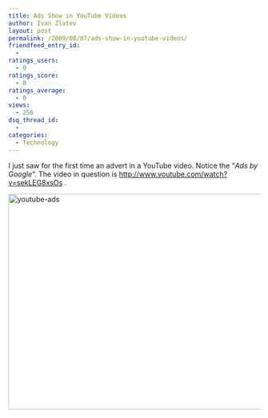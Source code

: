 ```yaml
---
title: Ads Show in YouTube Videos
author: Ivan Zlatev
layout: post
permalink: /2009/08/07/ads-show-in-youtube-videos/
friendfeed_entry_id:
  - 
ratings_users:
  - 0
ratings_score:
  - 0
ratings_average:
  - 0
views:
  - 256
dsq_thread_id:
  - 
categories:
  - Technology
---
```

<p style="text-align: left;">
  I just saw for the first time an advert in a YouTube video. Notice the &#8220;<em>Ads by Google</em>&#8220;. The video in question is <a href="http://www.youtube.com/watch?v=sekLEG8xsOs">http://www.youtube.com/watch?v=sekLEG8xsOs</a> .
</p>

<p style="text-align: left;">
  <a href="{{ site.url }}/wp-content/uploads/2009/08/youtube-ads.PNG"><img class="aligncenter size-full wp-image-672" title="youtube-ads" src="{{ site.url }}/wp-content/uploads/2009/08/youtube-ads.PNG" alt="youtube-ads" width="529" height="430" /></a>
</p>